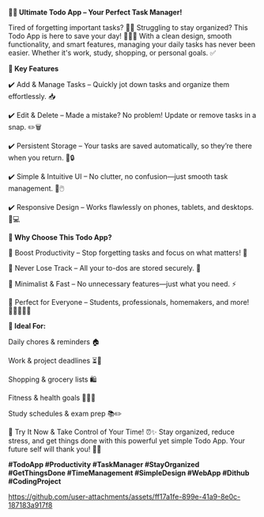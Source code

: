 **📝✨ Ultimate Todo App – Your Perfect Task Manager!**

Tired of forgetting important tasks? 🧠💨 Struggling to stay organized? This Todo App is here to save your day! 🦸‍♂️📅 With a clean design, smooth functionality, and smart features, managing your daily tasks has never been easier. Whether it's work, study, shopping, or personal goals. ✅

**🎯 Key Features**

✔️ Add & Manage Tasks – Quickly jot down tasks and organize them effortlessly. 📥

✔️ Edit & Delete – Made a mistake? No problem! Update or remove tasks in a snap. ✏️🗑️

✔️ Persistent Storage – Your tasks are saved automatically, so they’re there when you return. 💾🔒

✔️ Simple & Intuitive UI – No clutter, no confusion—just smooth task management. 🎨🖱️

✔️ Responsive Design – Works flawlessly on phones, tablets, and desktops. 📱💻

**🚀 Why Choose This Todo App?**

🔹 Boost Productivity – Stop forgetting tasks and focus on what matters! 🎯

🔹 Never Lose Track – All your to-dos are stored securely. 🔐

🔹 Minimalist & Fast – No unnecessary features—just what you need. ⚡

🔹 Perfect for Everyone – Students, professionals, homemakers, and more! 👩‍🎓👨‍💼🛒

**📌 Ideal For:**

Daily chores & reminders 🏠

Work & project deadlines ⏳💼

Shopping & grocery lists 🛍️

Fitness & health goals 🏋️‍♂️🥗

Study schedules & exam prep 📚✏️

🔗 Try It Now & Take Control of Your Time! ⏰✨
Stay organized, reduce stress, and get things done with this powerful yet simple Todo App. Your future self will thank you! 🙌💖

**#TodoApp #Productivity 
#TaskManager #StayOrganized 
#GetThingsDone #TimeManagement 
#SimpleDesign #WebApp 
#Dithub #CodingProject**

https://github.com/user-attachments/assets/ff17a1fe-899e-41a9-8e0c-187183a917f8
